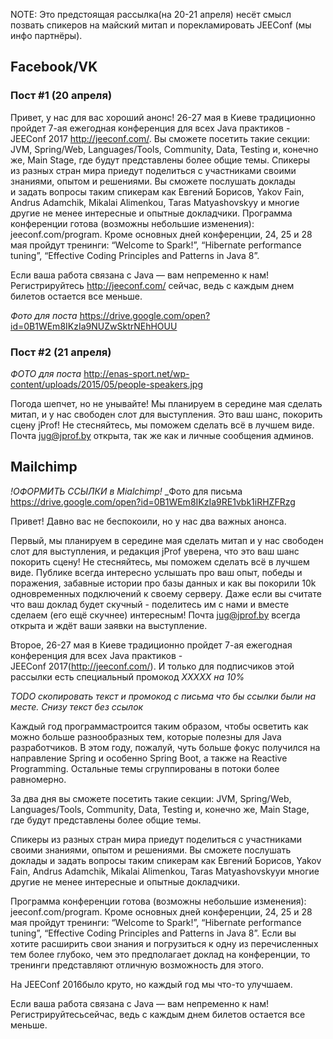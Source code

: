 NOTE: Это предстоящая рассылка(на 20-21 апреля) несёт смысл позвать спикеров на майский митап и порекламировать 
JEEConf (мы инфо партнёры). 

## Facebook/VK

### Пост #1 (20 апреля)
Привет, у нас для вас хороший анонс!
26-27 мая в Киеве традиционно пройдет 7-ая ежегодная конференция для всех Java практиков - JEEConf 2017 http://jeeconf.com/.
Вы сможете посетить такие секции: JVM, Spring/Web, Languages/Tools, Community, Data, 
Testing и, конечно же, Main Stage, где будут представлены более общие темы.
Спикеры из разных стран мира приедут поделиться с участниками своими знаниями, опытом и решениями. 
Вы сможете послушать доклады и задать вопросы таким спикерам как Евгений Борисов, 
Yakov Fain, Andrus Adamchik, Mikalai Alimenkou, Taras Matyashovskyy и многие другие не менее интересные и опытные докладчики.
Программа конференции готова (возможны небольшие изменения): jeeconf.com/program. Кроме основных дней конференции,
24, 25 и 28 мая пройдут тренинги: “Welcome to Spark!”, “Hibernate performance tuning”, 
“Effective Coding Principles and Patterns in Java 8”. 

Если ваша работа связана с Java — вам непременно к нам! 
Регистрируйтесь http://jeeconf.com/ сейчас, ведь с каждым днем билетов остается все меньше.

_Фото для поста_ https://drive.google.com/open?id=0B1WEm8IKzIa9NUZwSktrNEhHOUU

### Пост #2 (21 апреля)
_ФОТО для поста_ http://enas-sport.net/wp-content/uploads/2015/05/people-speakers.jpg

Погода шепчет, но не унывайте! Мы планируем в середине мая сделать митап, и у нас свободен слот для выступления. 
Это ваш шанс, покорить сцену jProf! Не стесняйтесь, мы поможем сделать всё в лучшем виде. 
Почта jug@jprof.by открыта, так же как и личные сообщения админов.

## Mailchimp
_!ОФОРМИТЬ ССЫЛКИ в Mialchimp!_
_Фото для письма https://drive.google.com/open?id=0B1WEm8IKzIa9RE1vbk1iRHZFRzg

Привет! Давно вас не беспокоили, но у нас два важных анонса. 

Первый, мы планируем в середине мая сделать митап и у нас свободен слот для выступления, и редакция jProf уверена, что это 
ваш шанс покорить сцену! Не стесняйтесь, мы поможем сделать всё в лучшем виде. Публике всегда интересно услышать про ваш опыт,
победы и поражения, забавные истории про базы данных и как вы покорили 10k одновременных подключений к своему серверу. 
Даже если вы считате что ваш доклад будет скучный - поделитесь им с нами и вместе сделаем (его ещё скучнее) интересным!
Почта jug@jprof.by всегда открыта и ждёт ваши заявки на выступление.

Второе,
26-27 мая в Киеве традиционно пройдет 7-ая ежегодная конференция для всех Java практиков - JEEConf 2017(http://jeeconf.com/).
И только для подписчиков этой рассылки есть специальный промокод *XXXXX на 10%*

_TODO скопировать текст и промокод с письма что бы ссылки были на месте. Снизу текст без ссылок_

Каждый год программастроится таким образом, чтобы осветить как можно больше разнообразных тем, которые полезны для Java разработчиков. В этом году, пожалуй, чуть больше фокус получился на направление Spring и особенно Spring Boot, а также на Reactive Programming. Остальные темы сгруппированы в потоки более равномерно.

За два дня вы сможете посетить такие секции: JVM, Spring/Web, Languages/Tools, Community, Data, Testing и, конечно же, Main Stage, где будут представлены более общие темы.

Спикеры из разных стран мира приедут поделиться с участниками своими знаниями, опытом и решениями. Вы сможете послушать доклады и задать вопросы таким спикерам как Евгений Борисов, Yakov Fain, Andrus Adamchik, Mikalai Alimenkou, Taras Matyashovskyyи многие другие не менее интересные и опытные докладчики.

Программа конференции готова (возможны небольшие изменения): jeeconf.com/program. Кроме основных дней конференции, 24, 25 и 28 мая пройдут тренинги: “Welcome to Spark!”, “Hibernate performance tuning”, “Effective Coding Principles and Patterns in Java 8”. Если вы хотите расширить свои знания и погрузиться к одну из перечисленных тем более глубоко, чем это предполагает доклад на конференции, то тренинги представляют отличную возможность для этого.

На JEEConf 2016было круто, но каждый год мы что-то улучшаем.

Если ваша работа связана с Java — вам непременно к нам! Регистрируйтесьсейчас, ведь с каждым днем билетов остается все меньше.

